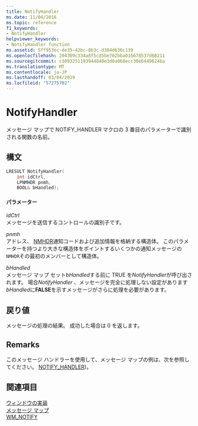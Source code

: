 ```yaml
---
title: NotifyHandler
ms.date: 11/04/2016
ms.topic: reference
f1_keywords:
- NotifyHandler
helpviewer_keywords:
- NotifyHandler function
ms.assetid: 5ff953ec-de35-42bc-8b3c-d384d636c139
ms.openlocfilehash: 204309c334a8f5cd5be702bba016678537d66211
ms.sourcegitcommit: c3093251193944840e3d0a068ecc30e6449624ba
ms.translationtype: MT
ms.contentlocale: ja-JP
ms.lasthandoff: 03/04/2019
ms.locfileid: "57275702"
---
```

# <a name="notifyhandler"></a>NotifyHandler

メッセージ マップで NOTIFY_HANDLER マクロの 3 番目のパラメーターで識別される関数の名前。

## <a name="syntax"></a>構文

```cpp
LRESULT NotifyHandler(
    int idCtrl,
    LPNMHDR pnmh,
    BOOL& bHandled);
```

#### <a name="parameters"></a>パラメーター

*idCtrl*<br/>
メッセージを送信するコントロールの識別子です。

*pnmh*<br/>
アドレス、 [NMHDR](/windows/desktop/api/richedit/ns-richedit-_nmhdr)通知コードおよび追加情報を格納する構造体。 このパラメーターを持つより大きな構造体をポイントするいくつかの通知メッセージの`NMHDR`その最初のメンバーとして構造体。

*bHandled*<br/>
メッセージ マップ セット*bHandled*する前に TRUE を*NotifyHandler*が呼び出されます。 場合*NotifyHandler* 、メッセージを完全に処理しない設定があります*bHandled*に**FALSE**を示すメッセージがさらに処理を必要があります。

## <a name="return-value"></a>戻り値

メッセージの処理の結果。 成功した場合は 0 を返します。

## <a name="remarks"></a>Remarks

このメッセージ ハンドラーを使用して、メッセージ マップの例は、次を参照してください。 [NOTIFY_HANDLER](reference/message-map-macros-atl.md#notify_handler))。

## <a name="see-also"></a>関連項目

[ウィンドウの実装](../atl/implementing-a-window.md)<br/>
[メッセージ マップ](../atl/message-maps-atl.md)<br/>
[WM_NOTIFY](/windows/desktop/controls/wm-notify)
